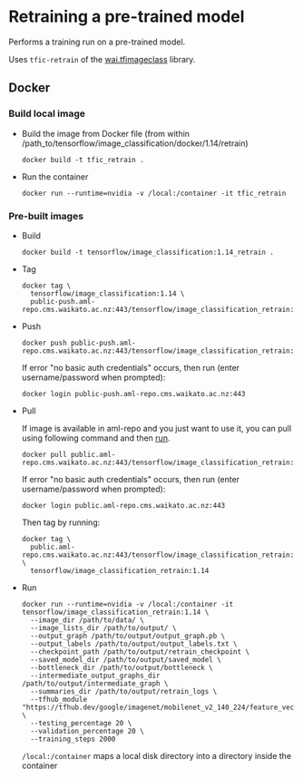 # Retraining a pre-trained model

Performs a training run on a pre-trained model.

Uses `tfic-retrain` of the [wai.tfimageclass](https://pypi.org/project/wai.tfimageclass/)
library.

## Docker

### Build local image

* Build the image from Docker file (from within /path_to/tensorflow/image_classification/docker/1.14/retrain)

  ```commandline
  docker build -t tfic_retrain .
  ```

* Run the container

  ```commandline
  docker run --runtime=nvidia -v /local:/container -it tfic_retrain
  ```

### Pre-built images

* Build

  ```commandline
  docker build -t tensorflow/image_classification:1.14_retrain .
  ```
  
* Tag

  ```commandline
  docker tag \
    tensorflow/image_classification:1.14 \
    public-push.aml-repo.cms.waikato.ac.nz:443/tensorflow/image_classification_retrain:1.14
  ```
  
* Push

  ```commandline
  docker push public-push.aml-repo.cms.waikato.ac.nz:443/tensorflow/image_classification_retrain:1.14
  ```
  If error "no basic auth credentials" occurs, then run (enter username/password when prompted):
  
  ```commandline
  docker login public-push.aml-repo.cms.waikato.ac.nz:443
  ```
  
* Pull

  If image is available in aml-repo and you just want to use it, you can pull using following command and then [run](#run).

  ```commandline
  docker pull public.aml-repo.cms.waikato.ac.nz:443/tensorflow/image_classification_retrain:1.14
  ```
  If error "no basic auth credentials" occurs, then run (enter username/password when prompted):
  
  ```commandline
  docker login public.aml-repo.cms.waikato.ac.nz:443
  ```
  Then tag by running:
  
  ```commandline
  docker tag \
    public.aml-repo.cms.waikato.ac.nz:443/tensorflow/image_classification_retrain:1.14 \
    tensorflow/image_classification_retrain:1.14
  ```

* <a name="run">Run</a>

  ```commandline
  docker run --runtime=nvidia -v /local:/container -it tensorflow/image_classification_retrain:1.14 \
    --image_dir /path/to/data/ \
    --image_lists_dir /path/to/output/ \
    --output_graph /path/to/output/output_graph.pb \
    --output_labels /path/to/output/output_labels.txt \
    --checkpoint_path /path/to/output/retrain_checkpoint \
    --saved_model_dir /path/to/output/saved_model \
    --bottleneck_dir /path/to/output/bottleneck \
    --intermediate_output_graphs_dir /path/to/output/intermediate_graph \
    --summaries_dir /path/to/output/retrain_logs \
    --tfhub_module "https://tfhub.dev/google/imagenet/mobilenet_v2_140_224/feature_vector/3" \
    --testing_percentage 20 \
    --validation_percentage 20 \
    --training_steps 2000
  ```
  `/local:/container` maps a local disk directory into a directory inside the container

